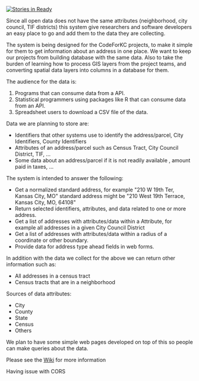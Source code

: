 [![Stories in Ready](https://badge.waffle.io/codeforkansascity/address-api.png?label=ready&title=Ready)](https://waffle.io/codeforkansascity/address-api)

Since all open data does not have the same attributes (neighborhood, city council, TIF districts) this system give researchers and software developers an easy place to go and add them to the data they are collecting.

The system is being designed for the CodeForKC projects, to make it simple for them to get information about an address in one place.  We want to keep our projects from building database with the same data.   Also to take the burden of learning how to process GIS layers from the project teams, and converting spatial data layers into columns in a database for them.

The audience for the data is:

1. Programs that can consume data from a API.
2. Statistical programmers using packages like R that can consume data from an API.
3. Spreadsheet users to download a CSV file of the data. 

Data we are planning to store are:

* Identifiers that other systems use to identify the address/parcel, City Identifiers, County Identifiers
* Attributes of an address/parcel such as Census Tract, City Council District, TIF, ...
* Some data about an address/parcel if it is not readily available , amount paid in taxes, ...

The system is intended to answer the following:

* Get a normalized standard address, for example "210 W 19th Ter, Kansas City, MO" 
standard address might be 
"210 West 19th Terrace, Kansas City, MO, 64108"
* Return selected identifiers, attributes, and data related to one or more address.
* Get a list of addresses with attributes/data within a Attribute, for example all addresses in a given City Council District
* Get a list of addresses with attributes/data within a radius of a coordinate or other boundary.
* Provide data for address type ahead fields in web forms.

In addition with the data we collect for the above we can return other information such as:

* All addresses in a census tract
* Census tracts that are in a neighborhood

Sources of data attributes:
* City
* County
* State
* Census
* Others

We plan to have some simple web pages developed on top of this so people can make queries about the data.


Please see the [Wiki](https://github.com/codeforkansascity/address-api/wiki) for more information

Having issue with CORS
